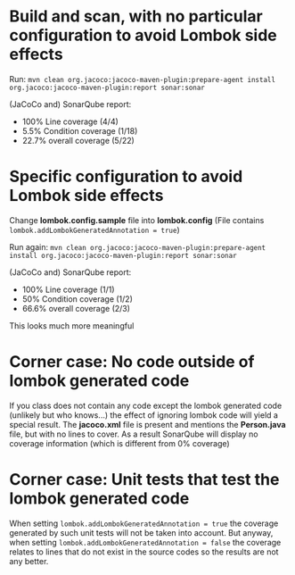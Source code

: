 
# Build and scan, with no particular configuration to avoid Lombok side effects

Run: `mvn clean org.jacoco:jacoco-maven-plugin:prepare-agent install org.jacoco:jacoco-maven-plugin:report sonar:sonar`

(JaCoCo and) SonarQube report:
- 100% Line coverage (4/4)
- 5.5% Condition coverage (1/18)
- 22.7% overall coverage (5/22)

# Specific configuration to avoid Lombok side effects
Change **lombok.config.sample** file into **lombok.config** (File contains `lombok.addLombokGeneratedAnnotation = true`)

Run again: `mvn clean org.jacoco:jacoco-maven-plugin:prepare-agent install org.jacoco:jacoco-maven-plugin:report sonar:sonar`

(JaCoCo and) SonarQube report:
- 100% Line coverage (1/1)
- 50% Condition coverage (1/2)
- 66.6% overall coverage (2/3)

This looks much more meaningful

# Corner case: No code outside of lombok generated code
If you class does not contain any code except the lombok generated code (unlikely but who knows...) the effect of ignoring lombok code will yield a special result.
The **jacoco.xml** file is present and mentions the **Person.java** file, but with no lines to cover. As a result SonarQube will display no coverage information (which is different from 0% coverage)

# Corner case: Unit tests that test the lombok generated code
When setting `lombok.addLombokGeneratedAnnotation = true` the coverage generated by such unit tests will not be taken into account.
But anyway, when setting `lombok.addLombokGeneratedAnnotation = false` the coverage relates to lines that do not exist in the source codes so the results are not any better.